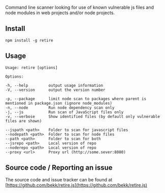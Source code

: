 Command line scanner looking for use of known vulnerable js files and node modules in web projects and/or node projects.

Install
-------

    npm install -g retire
    

Usage
-----

````
Usage: retire [options]

Options:

-h, --help         output usage information
-V, --version      output the version number

-p, --package      limit node scan to packages where parent is mentioned in package.json (ignore node_modules)
-n, --node         Run node dependency scan only
-j, --js           Run scan of JavaScript files only
-v, --verbose      Show identified files (by default only vulnerable files are shown)

--jspath <path>    Folder to scan for javascript files
--nodepath <path>  Folder to scan for node files
--path <path>      Folder to scan for both
--jsrepo <path>    Local version of repo
--noderepo <path>  Local version of repo
--proxy <url>      Proxy url (http://some.sever:8080)
````


Source code / Reporting an issue
--------------------------------
The source code and issue tracker can be found at [https://github.com/bekk/retire.js](https://github.com/bekk/retire.js)
